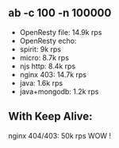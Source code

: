 
## ab -c 100 -n 100000

+ OpenResty file: 14.9k rps
+ OpenResty echo: 
+ spirit: 9k rps
+ micro: 8.7k rps
+ njs http: 8.4k rps
+ nginx 403: 14.7k rps
+ java: 1.6k rps
+ java+mongodb: 1.2k rps


## With Keep Alive:

  nginx 404/403: 50k rps WOW !

